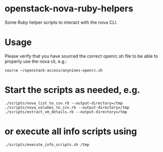 # openstack-nova-ruby-helpers
Some Ruby helper scripts to interact with the nova CLI.

# Usage

Please verify that you have sourced the correct openrc.sh file to be able to properly use the nova cli, e.g.:

    source ~/openstack-access/anynines-openrc.sh

# Start the scripts as needed, e.g.

    ./scripts/nova_list_to_csv.rb --output-directory=/tmp
    ./scripts/nova_volumes_to_csv.rb --output-directory=/tmp
    ./scripts/extract_vm_details.rb --output-directory=/tmp

# or execute all info scripts using

    ./scripts/execute_info_scripts.sh /tmp
